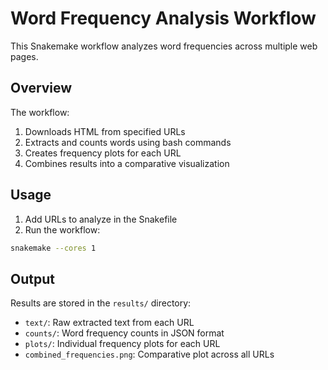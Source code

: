# Word Frequency Analysis Workflow

This Snakemake workflow analyzes word frequencies across multiple web pages.

## Overview

The workflow:
1. Downloads HTML from specified URLs
2. Extracts and counts words using bash commands
3. Creates frequency plots for each URL
4. Combines results into a comparative visualization

## Usage

1. Add URLs to analyze in the Snakefile
2. Run the workflow:
```bash
snakemake --cores 1
```

## Output

Results are stored in the `results/` directory:
- `text/`: Raw extracted text from each URL
- `counts/`: Word frequency counts in JSON format
- `plots/`: Individual frequency plots for each URL
- `combined_frequencies.png`: Comparative plot across all URLs
